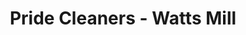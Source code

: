 ---
title: "Pride Cleaners - Watts Mill"
url: /kansas-city/pride-cleaners-watts-mill/
shop: laundry
---